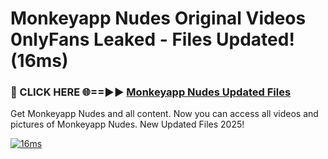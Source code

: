 # Monkeyapp Nudes Original Videos 0nlyFans Leaked - Files Updated! (16ms)

<h3>🔴 CLICK HERE 🌐==►► <a href="https://tinyurl.com/y5r63du9" rel="nofollow">Monkeyapp Nudes Updated Files</a></h3>

Get Monkeyapp Nudes and all content. Now you can access all videos and pictures of Monkeyapp Nudes. New Updated Files 2025!

[![16ms](https://i.imgur.com/UVo9nyh.gif)](https://tinyurl.com/y5r63du9)